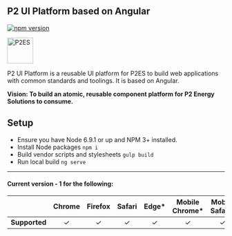 ## P2 UI Platform based on Angular

[![npm version](https://badge.fury.io/js/%40p2%2Fstartup.svg)](https://badge.fury.io/js/%40p2%2Fstartup)

<img alt="P2ES" src="http://ui-platform.azurewebsites.net/assets/img/logo.png" width="60">

P2 UI Platform is a reusable UI platform for P2ES to build web applications with common standards and toolings. It is based on Angular.

**Vision: To build an atomic, reusable component platform for P2 Energy Solutions to consume.**

## Setup

* Ensure you have Node 6.9.1 or up and NPM 3+ installed.
* Install Node packages `npm i`
* Build vendor scripts and stylesheets `gulp build`
* Run local build `ng serve`

---

#### Current version - 1 for the following:

|   | Chrome | Firefox | Safari | Edge* | Mobile Chrome* | Mobile Safari* | IE11
|---|:---:|:---:|:---:|:---:|:---:|:---:|:---:|
| __Supported__ | ✓ | ✓ | ✓ | ✓ | ✓ | ✓ | x |
